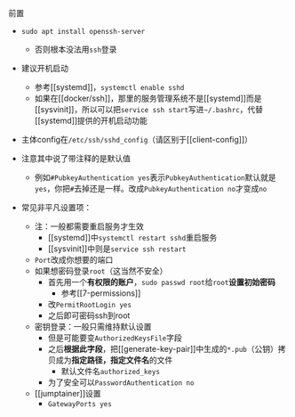 前置
- `sudo apt install openssh-server`
  - 否则根本没法用`ssh`登录
- 建议开机启动
  - 参考[[systemd]]，`systemctl enable sshd`
  - 如果在[[docker/ssh]]，那里的服务管理系统不是[[systemd]]而是[[sysvinit]]，所以可以把`service ssh start`写进`~/.bashrc`，代替[[systemd]]提供的开机启动功能

- 主体config在`/etc/ssh/sshd_config`（请区别于[[client-config]]）
- 注意其中说了带注释的是默认值
  - 例如`#PubkeyAuthentication yes`表示`PubkeyAuthentication`默认就是`yes`，你把`#`去掉还是一样。改成`PubkeyAuthentication no`才变成`no`
- 常见非平凡设置项：
  - 注：一般都需要重启服务才生效
    - [[systemd]]中`systemctl restart sshd`重启服务
    - [[sysvinit]]中则是`service ssh restart`
  - `Port`改成你想要的端口
  - 如果想密码登录`root`（这当然不安全）
    - 首先用一个**有权限的账户**，`sudo passwd root`给`root`**设置初始密码**
      - 参考[[7-permissions]]
    - 改`PermitRootLogin yes`
    - 之后即可密码ssh到root
  - 密钥登录：一般只需维持默认设置
    - 但是可能要变`AuthorizedKeysFile`字段
    - 之后**根据此字段**，把[[generate-key-pair]]中生成的`*.pub`（公钥）拷贝成为**指定路径，指定文件名**的文件
      - 默认文件名`authorized_keys`
    - 为了安全可以`PasswordAuthentication no`
  - [[jumptainer]]设置
    - `GatewayPorts yes`